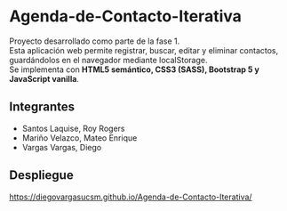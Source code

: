# Agenda-de-Contacto-Iterativa
Proyecto desarrollado como parte de la fase 1.  
Esta aplicación web permite registrar, buscar, editar y eliminar contactos, guardándolos en el navegador mediante localStorage.  
Se implementa con **HTML5 semántico, CSS3 (SASS), Bootstrap 5 y JavaScript vanilla**.

## Integrantes
- Santos Laquise, Roy Rogers
- Mariño Velazco, Mateo Enrique
- Vargas Vargas, Diego

## Despliegue 
https://diegovargasucsm.github.io/Agenda-de-Contacto-Iterativa/  
